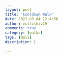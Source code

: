 ```yaml
---
layout: post
title: 'Cooldown Walk'
date: 2022-03-04 12:4:56
author: multishiv19
comments: true
category: [walks]
tags: [Walk]
description: |
    
---
```





<div width='100%' class='strava-embed-placeholder' data-embed-type='activity' data-embed-id='6773565159'></div>
<script src='https://strava-embeds.com/embed.js'></script>
